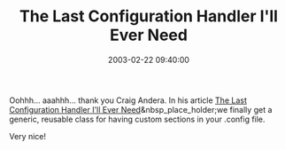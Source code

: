 ﻿---
layout: post
title: "The Last Configuration Handler I'll Ever Need"
comments: false
date: 2003-02-22 09:40:00
updated: 2004-05-03 21:31:00
categories:
 - Technology
subtext-id: 83f90021-cde8-4ee2-820d-c8c7d1854b19
alias: /blog/The-Last-Configuration-Handler-Ill-Ever-Need.aspx
---


Oohhh... aaahhh... thank you Craig Andera. In his article [The Last Configuration Handler I'll Ever Need](http://www.sellsbrothers.com/news/showTopic.aspx?ixTopic=455)&nbsp_place_holder;we finally get a generic, reusable class for having custom sections in your .config file.

Very nice!
